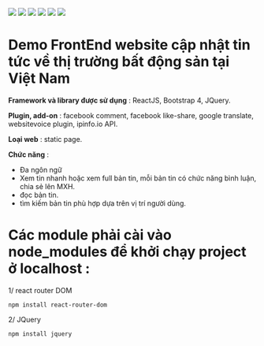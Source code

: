 [![](https://img.shields.io/appveyor/build/gruntjs/grunt)](https://github.com/Thanh-Bao/FrontEnd-real-estate-news-website)
[![](https://img.shields.io/cirrus/github/flutter/flutter)](https://github.com/Thanh-Bao/FrontEnd-real-estate-news-website)
[![](https://img.shields.io/badge/tests-100%25-brightgreen)](https://github.com/Thanh-Bao/FrontEnd-real-estate-news-website)
[![](https://img.shields.io/badge/docs-passing-brightgreen)](https://github.com/Thanh-Bao/FrontEnd-real-estate-news-website)
[![](https://img.shields.io/badge/style-plastic-green.svg?longCache=true&style=plastic)](https://github.com/Thanh-Bao/FrontEnd-real-estate-news-website)
[![](https://img.shields.io/github/stars/badges/shields.svg?style=social)](https://github.com/Thanh-Bao/FrontEnd-real-estate-news-website)


# Demo FrontEnd website cập nhật tin tức về thị trường bất động sản tại Việt Nam

**Framework và library được sử dụng** : ReactJS, Bootstrap 4, JQuery.
 
**Plugin, add-on** : facebook comment, facebook like-share, google translate,  websitevoice plugin, ipinfo.io API.

**Loại web** : static page.

**Chức năng** : 
+ Đa ngôn ngữ
+ Xem tin nhanh hoặc xem full bản tin, mỗi bản tin có chức năng bình luận, chia sẻ lên MXH.
+ đọc bản tin. 
+ tìm kiếm bản tin phù hợp dựa trên vị trí người dùng.

# **Các module phải cài vào node_modules để khởi chạy project ở localhost :**
1/ react router DOM

```npm install react-router-dom```

2/ JQuery

```npm install jquery```

